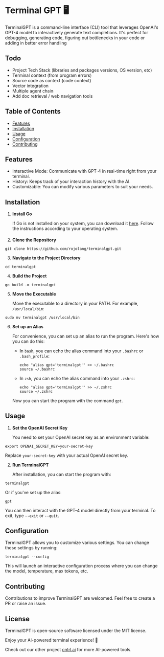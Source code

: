 # Terminal GPT  🖥️

TerminalGPT is a command-line interface (CLI) tool that leverages OpenAI's GPT-4 model to interactively generate text completions. It's perfect for debugging, generating code, figuring out bottlenecks in your code or adding in better error handling
## Todo
- Project Tech Stack (libraries and packages versions, OS version, etc)
- Terminal context (from program errors)
- Source code as context (code context)
- Vector integration 
- Multiple agent chain 
- Add doc retrieval / web navigation tools
  
## Table of Contents
- [Features](#features)
- [Installation](#installation)
- [Usage](#usage)
- [Configuration](#configuration)
- [Contributing](#contributing)

## Features
- Interactive Mode: Communicate with GPT-4 in real-time right from your terminal.
- History: Keeps track of your interaction history with the AI.
- Customizable: You can modify various parameters to suit your needs.

## Installation

1. **Install Go**

   If Go is not installed on your system, you can download it [here](https://golang.org/dl/). Follow the instructions according to your operating system.
####
2. **Clone the Repository**

```
git clone https://github.com/rojolang/terminalgpt.git
```

3. **Navigate to the Project Directory**

```
cd terminalgpt
```

4. **Build the Project**

```
go build -o terminalgpt
```

5. **Move the Executable**

   Move the executable to a directory in your PATH. For example, `/usr/local/bin`:

```
sudo mv terminalgpt /usr/local/bin
```

6. **Set up an Alias**

   For convenience, you can set up an alias to run the program. Here's how you can do this:

   - In `bash`, you can echo the alias command into your `.bashrc` or `.bash_profile`:

     ```
     echo "alias gpt='terminalgpt'" >> ~/.bashrc
     source ~/.bashrc
     ```

   - In `zsh`, you can echo the alias command into your `.zshrc`:

     ```
     echo "alias gpt='terminalgpt'" >> ~/.zshrc
     source ~/.zshrc
     ```

   Now you can start the program with the command `gpt`.

## Usage

1. **Set the OpenAI Secret Key**

   You need to set your OpenAI secret key as an environment variable:

```
export OPENAI_SECRET_KEY=your-secret-key
```

   Replace `your-secret-key` with your actual OpenAI secret key.

2. **Run TerminalGPT**

   After installation, you can start the program with:

```
terminalgpt
```

   Or if you've set up the alias:

```
gpt
```

   You can then interact with the GPT-4 model directly from your terminal. To exit, type `--exit` or `--quit`.

## Configuration

TerminalGPT allows you to customize various settings. You can change these settings by running:

```
terminalgpt --config
```

This will launch an interactive configuration process where you can change the model, temperature, max tokens, etc.

## Contributing

Contributions to improve TerminalGPT are welcomed. Feel free to create a PR or raise an issue.

## License

TerminalGPT is open-source software licensed under the MIT license.

Enjoy your AI-powered terminal experience! 🚀

Check out our other project [cntrl.ai](https://cntrl.ai/) for more AI-powered tools.

